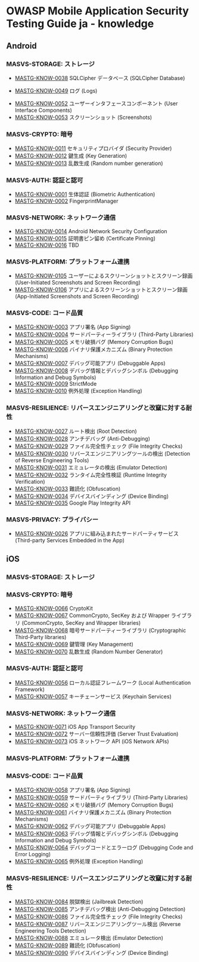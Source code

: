 # OWASP Mobile Application Security Testing Guide ja - knowledge

## Android

### MASVS-STORAGE: ストレージ

<!--
- [MASTG-KNOW-0036](knowledge/android/MASVS-STORAGE/MASTG-KNOW-0036.md) 共有プリファレンス (Shared Preferences)
- [MASTG-KNOW-0037](knowledge/android/MASVS-STORAGE/MASTG-KNOW-0037.md) SQLite データベース (SQLite Database)
-->
- [MASTG-KNOW-0038](knowledge/android/MASVS-STORAGE/MASTG-KNOW-0038.md) SQLCipher データベース (SQLCipher Database)
<!--
- [MASTG-KNOW-0039](knowledge/android/MASVS-STORAGE/MASTG-KNOW-0039.md) Firebase リアルタイムデータベース (Firebase Real-time Databases)
- [MASTG-KNOW-0040](knowledge/android/MASVS-STORAGE/MASTG-KNOW-0040.md) Realm データベース (Realm Databases)
- [MASTG-KNOW-0041](knowledge/android/MASVS-STORAGE/MASTG-KNOW-0041.md) 内部ストレージ (Internal Storage)
- [MASTG-KNOW-0042](knowledge/android/MASVS-STORAGE/MASTG-KNOW-0042.md) 外部ストレージ (External Storage)
- [MASTG-KNOW-0043](knowledge/android/MASVS-STORAGE/MASTG-KNOW-0043.md) Android キーストア (Android KeyStore)
- [MASTG-KNOW-0044](knowledge/android/MASVS-STORAGE/MASTG-KNOW-0044.md) 鍵構成証明 (Key Attestation)
- [MASTG-KNOW-0045](knowledge/android/MASVS-STORAGE/MASTG-KNOW-0045.md) キーストアへの安全な鍵のインポート (Secure Key Import into Keystore)
- [MASTG-KNOW-0046](knowledge/android/MASVS-STORAGE/MASTG-KNOW-0046.md) BouncyCastle キーストア (BouncyCastle KeyStore)
- [MASTG-KNOW-0047](knowledge/android/MASVS-STORAGE/MASTG-KNOW-0047.md) 暗号鍵の保管 (Cryptographic Key Storage)
- [MASTG-KNOW-0048](knowledge/android/MASVS-STORAGE/MASTG-KNOW-0048.md) キーチェーン (KeyChain)
-->
- [MASTG-KNOW-0049](knowledge/android/MASVS-STORAGE/MASTG-KNOW-0049.md) ログ (Logs)
<!--
- [MASTG-KNOW-0050](knowledge/android/MASVS-STORAGE/MASTG-KNOW-0050.md) バックアップ (Backups)
- [MASTG-KNOW-0051](knowledge/android/MASVS-STORAGE/MASTG-KNOW-0051.md) プロセスメモリ (Process Memory)
-->
- [MASTG-KNOW-0052](knowledge/android/MASVS-STORAGE/MASTG-KNOW-0052.md) ユーザーインタフェースコンポーネント (User Interface Components)
- [MASTG-KNOW-0053](knowledge/android/MASVS-STORAGE/MASTG-KNOW-0053.md) スクリーンショット (Screenshots)
<!--
- [MASTG-KNOW-0054](knowledge/android/MASVS-STORAGE/MASTG-KNOW-0054.md) アプリ通知 (App Notifications)
- [MASTG-KNOW-0055](knowledge/android/MASVS-STORAGE/MASTG-KNOW-0055.md) キーボードキャッシュ (Keyboard Cache)
-->

### MASVS-CRYPTO: 暗号

- [MASTG-KNOW-0011](knowledge/android/MASVS-CRYPTO/MASTG-KNOW-0011.md) セキュリティプロバイダ (Security Provider)
- [MASTG-KNOW-0012](knowledge/android/MASVS-CRYPTO/MASTG-KNOW-0012.md) 鍵生成 (Key Generation)
- [MASTG-KNOW-0013](knowledge/android/MASVS-CRYPTO/MASTG-KNOW-0013.md) 乱数生成 (Random number generation)

### MASVS-AUTH: 認証と認可

- [MASTG-KNOW-0001](knowledge/android/MASVS-AUTH/MASTG-KNOW-0001.md) 生体認証 (Biometric Authentication)
- [MASTG-KNOW-0002](knowledge/android/MASVS-AUTH/MASTG-KNOW-0002.md) FingerprintManager

### MASVS-NETWORK: ネットワーク通信

- [MASTG-KNOW-0014](knowledge/android/MASVS-NETWORK/MASTG-KNOW-0014.md) Android Network Security Configuration
- [MASTG-KNOW-0015](knowledge/android/MASVS-NETWORK/MASTG-KNOW-0015.md) 証明書ピン留め (Certificate Pinning)
- [MASTG-KNOW-0016](knowledge/android/MASVS-NETWORK/MASTG-KNOW-0016.md) TBD

### MASVS-PLATFORM: プラットフォーム連携

<!--
- [MASTG-KNOW-0017](knowledge/android/MASVS-PLATFORM/MASTG-KNOW-0017.md) アプリパーミッション (App Permissions)
- [MASTG-KNOW-0018](knowledge/android/MASVS-PLATFORM/MASTG-KNOW-0018.md) WebView (WebViews)
- [MASTG-KNOW-0019](knowledge/android/MASVS-PLATFORM/MASTG-KNOW-0019.md) ディープリンク (Deep Links)
- [MASTG-KNOW-0020](knowledge/android/MASVS-PLATFORM/MASTG-KNOW-0020.md) プロセス間通信 (IPC) メカニズム (Inter-Process Communication (IPC) Mechanisms)
- [MASTG-KNOW-0021](knowledge/android/MASVS-PLATFORM/MASTG-KNOW-0021.md) オブジェクトシリアライゼーション (Object Serialization)
- [MASTG-KNOW-0022](knowledge/android/MASVS-PLATFORM/MASTG-KNOW-0022.md) オーバーレイ攻撃 (Overlay Attacks)
- [MASTG-KNOW-0023](knowledge/android/MASVS-PLATFORM/MASTG-KNOW-0023.md) 強制アップデート (Enforced Updating)
- [MASTG-KNOW-0024](knowledge/android/MASVS-PLATFORM/MASTG-KNOW-0024.md) ペンディングインテント (Pending Intents)
- [MASTG-KNOW-0025](knowledge/android/MASVS-PLATFORM/MASTG-KNOW-0025.md) 暗黙的インテント (Implicit Intents)
-->
- [MASTG-KNOW-0105](knowledge/android/MASVS-PLATFORM/MASTG-KNOW-0105.md) ユーザーによるスクリーンショットとスクリーン録画 (User-Initiated Screenshots and Screen Recording)
- [MASTG-KNOW-0106](knowledge/android/MASVS-PLATFORM/MASTG-KNOW-0106.md) アプリによるスクリーンショットとスクリーン録画 (App-Initiated Screenshots and Screen Recording)
<!--
- [MASTG-KNOW-0107](knowledge/android/MASVS-PLATFORM/MASTG-KNOW-0107.md) スクリーンショットとスクリーン録画の検出 (Screenshots and Screen Recording Detection)
-->

### MASVS-CODE: コード品質

- [MASTG-KNOW-0003](knowledge/android/MASVS-CODE/MASTG-KNOW-0003.md) アプリ署名 (App Signing)
- [MASTG-KNOW-0004](knowledge/android/MASVS-CODE/MASTG-KNOW-0004.md) サードパーティーライブラリ (Third-Party Libraries)
- [MASTG-KNOW-0005](knowledge/android/MASVS-CODE/MASTG-KNOW-0005.md) メモリ破損バグ (Memory Corruption Bugs)
- [MASTG-KNOW-0006](knowledge/android/MASVS-CODE/MASTG-KNOW-0006.md) バイナリ保護メカニズム (Binary Protection Mechanisms)
- [MASTG-KNOW-0007](knowledge/android/MASVS-CODE/MASTG-KNOW-0007.md) デバッグ可能アプリ (Debuggable Apps)
- [MASTG-KNOW-0008](knowledge/android/MASVS-CODE/MASTG-KNOW-0008.md) デバッグ情報とデバッグシンボル (Debugging Information and Debug Symbols)
- [MASTG-KNOW-0009](knowledge/android/MASVS-CODE/MASTG-KNOW-0009.md) StrictMode
- [MASTG-KNOW-0010](knowledge/android/MASVS-CODE/MASTG-KNOW-0010.md) 例外処理 (Exception Handling)

### MASVS-RESILIENCE: リバースエンジニアリングと改竄に対する耐性

- [MASTG-KNOW-0027](knowledge/android/MASVS-RESILIENCE/MASTG-KNOW-0027.md) ルート検出 (Root Detection)
- [MASTG-KNOW-0028](knowledge/android/MASVS-RESILIENCE/MASTG-KNOW-0028.md) アンチデバッグ (Anti-Debugging)
- [MASTG-KNOW-0029](knowledge/android/MASVS-RESILIENCE/MASTG-KNOW-0029.md) ファイル完全性チェック (File Integrity Checks)
- [MASTG-KNOW-0030](knowledge/android/MASVS-RESILIENCE/MASTG-KNOW-0030.md) リバースエンジニアリングツールの検出 (Detection of Reverse Engineering Tools)
- [MASTG-KNOW-0031](knowledge/android/MASVS-RESILIENCE/MASTG-KNOW-0031.md) エミュレータの検出 (Emulator Detection)
- [MASTG-KNOW-0032](knowledge/android/MASVS-RESILIENCE/MASTG-KNOW-0032.md) ランタイム完全性検証 (Runtime Integrity Verification)
- [MASTG-KNOW-0033](knowledge/android/MASVS-RESILIENCE/MASTG-KNOW-0033.md) 難読化 (Obfuscation)
- [MASTG-KNOW-0034](knowledge/android/MASVS-RESILIENCE/MASTG-KNOW-0034.md) デバイスバインディング (Device Binding)
- [MASTG-KNOW-0035](knowledge/android/MASVS-RESILIENCE/MASTG-KNOW-0035.md) Google Play Integrity API

### MASVS-PRIVACY: プライバシー

- [MASTG-KNOW-0026](knowledge/android/MASVS-PRIVACY/MASTG-KNOW-0026.md) アプリに組み込まれたサードパーティサービス (Third-party Services Embedded in the App)

## iOS

### MASVS-STORAGE: ストレージ

<!--
- [MASTG-KNOW-0091](knowledge/ios/MASVS-STORAGE/MASTG-KNOW-0091.md) ファイルシステム API (File System APIs)
- [MASTG-KNOW-0092](knowledge/ios/MASVS-STORAGE/MASTG-KNOW-0092.md) バイナリデータストレージ (Binary Data Storage)
- [MASTG-KNOW-0093](knowledge/ios/MASVS-STORAGE/MASTG-KNOW-0093.md) UserDefaults
- [MASTG-KNOW-0094](knowledge/ios/MASVS-STORAGE/MASTG-KNOW-0094.md) CoreData
- [MASTG-KNOW-0095](knowledge/ios/MASVS-STORAGE/MASTG-KNOW-0095.md) Firebase リアルタイムデータベース (Firebase Real-time Databases)
- [MASTG-KNOW-0096](knowledge/ios/MASVS-STORAGE/MASTG-KNOW-0096.md) Realm データベース (Realm Databases)
- [MASTG-KNOW-0097](knowledge/ios/MASVS-STORAGE/MASTG-KNOW-0097.md) その他のサードパーティデータベース (Other Third-Party Databases)
- [MASTG-KNOW-0098](knowledge/ios/MASVS-STORAGE/MASTG-KNOW-0098.md) ユーザーインタフェースコンポーネント (User Interface Components)
- [MASTG-KNOW-0099](knowledge/ios/MASVS-STORAGE/MASTG-KNOW-0099.md) スクリーンショット (Screenshots)
- [MASTG-KNOW-0100](knowledge/ios/MASVS-STORAGE/MASTG-KNOW-0100.md) キーボードキャッシュ (Keyboard Cache)
- [MASTG-KNOW-0101](knowledge/ios/MASVS-STORAGE/MASTG-KNOW-0101.md) ログ (Logs)
- [MASTG-KNOW-0102](knowledge/ios/MASVS-STORAGE/MASTG-KNOW-0102.md) バックアップ (Backups)
- [MASTG-KNOW-0103](knowledge/ios/MASVS-STORAGE/MASTG-KNOW-0103.md) プロセスメモリ (Process Memory)
- [MASTG-KNOW-0104](knowledge/ios/MASVS-STORAGE/MASTG-KNOW-0104.md) プロセス間通信 (IPC) メカニズム (Inter-Process Communication (IPC) Mechanisms)
-->

### MASVS-CRYPTO: 暗号

- [MASTG-KNOW-0066](knowledge/ios/MASVS-CRYPTO/MASTG-KNOW-0066.md) CryptoKit
- [MASTG-KNOW-0067](knowledge/ios/MASVS-CRYPTO/MASTG-KNOW-0067.md) CommonCrypto, SecKey および Wrapper ライブラリ (CommonCrypto, SecKey and Wrapper libraries)
- [MASTG-KNOW-0068](knowledge/ios/MASVS-CRYPTO/MASTG-KNOW-0068.md) 暗号サードパーティーライブラリ (Cryptographic Third-Party libraries)
- [MASTG-KNOW-0069](knowledge/ios/MASVS-CRYPTO/MASTG-KNOW-0069.md) 鍵管理 (Key Management)
- [MASTG-KNOW-0070](knowledge/ios/MASVS-CRYPTO/MASTG-KNOW-0070.md) 乱数生成 (Random Number Generator)

### MASVS-AUTH: 認証と認可

- [MASTG-KNOW-0056](knowledge/ios/MASVS-AUTH/MASTG-KNOW-0056.md) ローカル認証フレームワーク (Local Authentication Framework)
- [MASTG-KNOW-0057](knowledge/ios/MASVS-AUTH/MASTG-KNOW-0057.md) キーチェーンサービス (Keychain Services)

### MASVS-NETWORK: ネットワーク通信

- [MASTG-KNOW-0071](knowledge/ios/MASVS-NETWORK/MASTG-KNOW-0071.md) iOS App Transport Security
- [MASTG-KNOW-0072](knowledge/ios/MASVS-NETWORK/MASTG-KNOW-0072.md) サーバー信頼性評価 (Server Trust Evaluation)
- [MASTG-KNOW-0073](knowledge/ios/MASVS-NETWORK/MASTG-KNOW-0073.md) iOS ネットワーク API (iOS Network APIs)

### MASVS-PLATFORM: プラットフォーム連携

<!--
- [MASTG-KNOW-0074](knowledge/ios/MASVS-PLATFORM/MASTG-KNOW-0074.md) 強制アップデート (Enforced Updating)
- [MASTG-KNOW-0075](knowledge/ios/MASVS-PLATFORM/MASTG-KNOW-0075.md) オブジェクトシリアライゼーション (Object Serialization)
- [MASTG-KNOW-0076](knowledge/ios/MASVS-PLATFORM/MASTG-KNOW-0076.md) WebView (WebViews)
- [MASTG-KNOW-0077](knowledge/ios/MASVS-PLATFORM/MASTG-KNOW-0077.md) アプリパーミッション (App Permissions)
- [MASTG-KNOW-0078](knowledge/ios/MASVS-PLATFORM/MASTG-KNOW-0078.md) プロセス間通信 (IPC) (Inter-Process Communication (IPC))
- [MASTG-KNOW-0079](knowledge/ios/MASVS-PLATFORM/MASTG-KNOW-0079.md) カスタム URL スキーム (Custom URL Schemes)
- [MASTG-KNOW-0080](knowledge/ios/MASVS-PLATFORM/MASTG-KNOW-0080.md) ユニバーサルリンク (Universal Links)
- [MASTG-KNOW-0081](knowledge/ios/MASVS-PLATFORM/MASTG-KNOW-0081.md) UIActivity 共有 (UIActivity Sharing)
- [MASTG-KNOW-0082](knowledge/ios/MASVS-PLATFORM/MASTG-KNOW-0082.md) App Extension (App extensions)
- [MASTG-KNOW-0083](knowledge/ios/MASVS-PLATFORM/MASTG-KNOW-0083.md) ペーストボード (Pasteboard)
-->

### MASVS-CODE: コード品質

- [MASTG-KNOW-0058](knowledge/ios/MASVS-CODE/MASTG-KNOW-0058.md) アプリ署名 (App Signing)
- [MASTG-KNOW-0059](knowledge/ios/MASVS-CODE/MASTG-KNOW-0059.md) サードパーティライブラリ (Third-Party Libraries)
- [MASTG-KNOW-0060](knowledge/ios/MASVS-CODE/MASTG-KNOW-0060.md) メモリ破損バグ (Memory Corruption Bugs)
- [MASTG-KNOW-0061](knowledge/ios/MASVS-CODE/MASTG-KNOW-0061.md) バイナリ保護メカニズム (Binary Protection Mechanisms)
- [MASTG-KNOW-0062](knowledge/ios/MASVS-CODE/MASTG-KNOW-0062.md) デバッグ可能アプリ (Debuggable Apps)
- [MASTG-KNOW-0063](knowledge/ios/MASVS-CODE/MASTG-KNOW-0063.md) デバッグ情報とデバッグシンボル (Debugging Information and Debug Symbols)
- [MASTG-KNOW-0064](knowledge/ios/MASVS-CODE/MASTG-KNOW-0064.md) デバッグコードとエラーログ (Debugging Code and Error Logging)
- [MASTG-KNOW-0065](knowledge/ios/MASVS-CODE/MASTG-KNOW-0065.md) 例外処理 (Exception Handling)

### MASVS-RESILIENCE: リバースエンジニアリングと改竄に対する耐性

- [MASTG-KNOW-0084](knowledge/ios/MASVS-RESILIENCE/MASTG-KNOW-0084.md) 脱獄検出 (Jailbreak Detection)
- [MASTG-KNOW-0085](knowledge/ios/MASVS-RESILIENCE/MASTG-KNOW-0085.md) アンチデバッグ検出 (Anti-Debugging Detection)
- [MASTG-KNOW-0086](knowledge/ios/MASVS-RESILIENCE/MASTG-KNOW-0086.md) ファイル完全性チェック (File Integrity Checks)
- [MASTG-KNOW-0087](knowledge/ios/MASVS-RESILIENCE/MASTG-KNOW-0087.md) リバースエンジニアリングツール検出 (Reverse Engineering Tools Detection)
- [MASTG-KNOW-0088](knowledge/ios/MASVS-RESILIENCE/MASTG-KNOW-0088.md) エミュレータ検出 (Emulator Detection)
- [MASTG-KNOW-0089](knowledge/ios/MASVS-RESILIENCE/MASTG-KNOW-0089.md) 難読化 (Obfuscation)
- [MASTG-KNOW-0090](knowledge/ios/MASVS-RESILIENCE/MASTG-KNOW-0090.md) デバイスバインディング (Device Binding)
